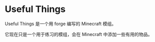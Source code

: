 # Useful Things

Useful Things 是一个用 forge 编写的 Minecraft 模组。

它现在只是一个用于练习的模组，会在 Minecraft 中添加一些有用的物品。
